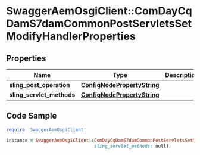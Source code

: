 # SwaggerAemOsgiClient::ComDayCqDamS7damCommonPostServletsSetModifyHandlerProperties

## Properties

Name | Type | Description | Notes
------------ | ------------- | ------------- | -------------
**sling_post_operation** | [**ConfigNodePropertyString**](ConfigNodePropertyString.md) |  | [optional] 
**sling_servlet_methods** | [**ConfigNodePropertyString**](ConfigNodePropertyString.md) |  | [optional] 

## Code Sample

```ruby
require 'SwaggerAemOsgiClient'

instance = SwaggerAemOsgiClient::ComDayCqDamS7damCommonPostServletsSetModifyHandlerProperties.new(sling_post_operation: null,
                                 sling_servlet_methods: null)
```


